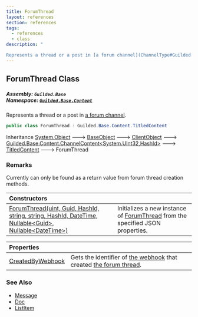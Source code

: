 ```yaml
---
title: ForumThread
layout: references
section: references
tags:
  - references
  - class
description: "

Represents a thread or a post in [a forum channel](ChannelType#Guilded.Base.Servers.ChannelType.Forums 'Guilded.Base.Servers.ChannelType.Forums')."
---
```


## ForumThread Class
##### **Assembly:** `Guilded.Base`<br/>**Namespace:** [`Guilded.Base.Content`](Guilded.Base.Content 'Guilded.Base.Content')

Represents a thread or a post in [a forum channel](ChannelType#Guilded.Base.Servers.ChannelType.Forums 'Guilded.Base.Servers.ChannelType.Forums').

```csharp
public class ForumThread : Guilded.Base.Content.TitledContent
```

Inheritance [System.Object](https://docs.microsoft.com/en-us/dotnet/api/System.Object 'System.Object') &#129106; [BaseObject](BaseObject 'Guilded.Base.BaseObject') &#129106; [ClientObject](ClientObject 'Guilded.Base.ClientObject') &#129106; [Guilded.Base.Content.ChannelContent&lt;](ChannelContent_TId,TServer_ 'Guilded.Base.Content.ChannelContent<TId,TServer>')[System.UInt32](https://docs.microsoft.com/en-us/dotnet/api/System.UInt32 'System.UInt32')[,](ChannelContent_TId,TServer_ 'Guilded.Base.Content.ChannelContent<TId,TServer>')[HashId](HashId 'Guilded.Base.HashId')[&gt;](ChannelContent_TId,TServer_ 'Guilded.Base.Content.ChannelContent<TId,TServer>') &#129106; [TitledContent](TitledContent 'Guilded.Base.Content.TitledContent') &#129106; ForumThread

### Remarks
  
Currently can only be found as a return value from forum thread creation methods.

| Constructors | |
| :--- | :--- |
| [ForumThread(uint, Guid, HashId, string, string, HashId, DateTime, Nullable&lt;Guid&gt;, Nullable&lt;DateTime&gt;)](ForumThread.ForumThread(uint,Guid,HashId,string,string,HashId,DateTime,Nullable_Guid_,Nullable_DateTime_) 'Guilded.Base.Content.ForumThread.ForumThread(uint, Guid, Guilded.Base.HashId, string, string, Guilded.Base.HashId, System.DateTime, System.Nullable<Guid>, System.Nullable<System.DateTime>)') | Initializes a new instance of [ForumThread](ForumThread 'Guilded.Base.Content.ForumThread') from the specified JSON properties. |

| Properties | |
| :--- | :--- |
| [CreatedByWebhook](ForumThread.CreatedByWebhook 'Guilded.Base.Content.ForumThread.CreatedByWebhook') | Gets the identifier of [the webhook](Webhook 'Guilded.Base.Servers.Webhook') that created [the forum thread](ForumThread 'Guilded.Base.Content.ForumThread'). |

### See Also
- [Message](Message 'Guilded.Base.Content.Message')
- [Doc](Doc 'Guilded.Base.Content.Doc')
- [ListItem](ListItem 'Guilded.Base.Content.ListItem')